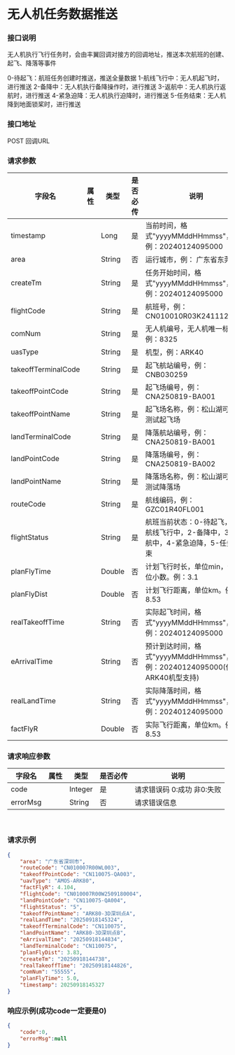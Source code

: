 
# 无人机任务数据推送 

### 接口说明

无人机执行飞行任务时，会由丰翼回调对接方的回调地址，推送本次航班的创建、起飞、降落等事件

0-待起飞：航班任务创建时推送，推送全量数据
1-航线飞行中：无人机起飞时，进行推送
2-备降中：无人机执行备降操作时，进行推送
3-返航中：无人机执行返航时，进行推送
4-紧急迫降：无人机执行迫降时，进行推送
5-任务结束：无人机降到地面锁桨时，进行推送


 ### 接口地址

 POST
 回调URL

### 请求参数

| 字段名              | 属性 | 类型   | 是否必传 | 说明                                                         |
| ------------------- | ---- | ------ | -------- | ------------------------------------------------------------ |
| timestamp           |      | Long   | 是       | 当前时间，格式"yyyyMMddHHmmss"，例：20240124095000            |
| area                |      | String | 否       | 运行城市，例： 广东省东莞市                                  |
| createTm            |      | String | 是       | 任务开始时间，格式"yyyyMMddHHmmss"，例：20240124095000        |
| flightCode          |      | String | 是       | 航班号，例：CN010010R03K2411120004                           |
| comNum              |      | String | 是       | 无人机编号，无人机唯一标识，例：8325                        |
| uasType             |      | String | 是       | 机型，例：ARK40                      |
| takeoffTerminalCode |      | String | 是       | 起飞航站编号，例：CNB030259                                  |
| takeoffPointCode    |      | String | 是       | 起飞场编号，例：CNA250819-BA001                              |
| takeoffPointName    |      | String | 是       | 起飞场名称，例：松山湖可靠性测试起飞场                       |
| landTerminalCode    |      | String | 是       | 降落航站编号，例：CNA250819-BA001                           |
| landPointCode       |      | String | 是       | 降落场编号，例：CNA250819-BA002                              |
| landPointName       |      | String | 是       | 降落场名称，例：松山湖可靠性测试降落场                       |
| routeCode           |      | String | 是       | 航线编码，例：GZC01R40FL001                                  |
| flightStatus        |      | String | 是       | 航班当前状态：0-待起飞，1-航线飞行中，2-备降中，3-返航中，4-紧急迫降，5-任务结束 |
| planFlyTime         |      | Double | 否       | 计划飞行时长，单位min，保留1位小数。例：3.1                  |
| planFlyDist         |      | Double | 否       | 计划飞行距离，单位km。例：8.53                  |
| realTakeoffTime     |      | String | 否       | 实际起飞时间，格式"yyyyMMddHHmmss"，例：20240124095000        |
| eArrivalTime        |      | String | 否       | 预计到达时间，格式"yyyyMMddHHmmss"，例：20240124095000(仅ARK40机型支持) |
| realLandTime        |      | String | 否       | 实际降落时间，格式"yyyyMMddHHmmss"，例：20240124095000         |
| factFlyR            |      | Double | 否       | 实际飞行距离，单位km。例：8.53                   |

### 请求响应参数

| 字段名   | 属性 | 类型    | 是否必传 | 说明                      |
| -------- | ---- | ------- | -------- | ------------------------- |
| code     |      | Integer | 是       | 请求错误码 0:成功 非0:失败 |
| errorMsg |      | String  | 否       | 请求错误信息              |

​					

### 请求示例
```json
{
    "area": "广东省深圳市",
    "routeCode": "CN010007R00WL003",
    "takeoffPointCode": "CN110075-QA003",
    "uavType": "AMOS-ARK80",
    "factFlyR": 4.104,
    "flightCode": "CN010007R00W2509180004",
    "landPointCode": "CN110075-QA004",
    "flightStatus": "5",
    "takeoffPointName": "ARK80-3D深圳点A",
    "realLandTime": "20250918145324",
    "takeoffTerminalCode": "CN110075",
    "landPointName": "ARK80-3D深圳点B",
    "eArrivalTime": "20250918144834",
    "landTerminalCode": "CN110075",
    "planFlyDist": 3.83,
    "createTm": "20250918144738",
    "realTakeoffTime": "20250918144826",
    "comNum": "55555",
    "planFlyTime": 5.0,
    "timestamp": 20250918145327
}
```

### 响应示例(成功code一定要是0)

```json
{
    "code":0,
    "errorMsg":null
}
```